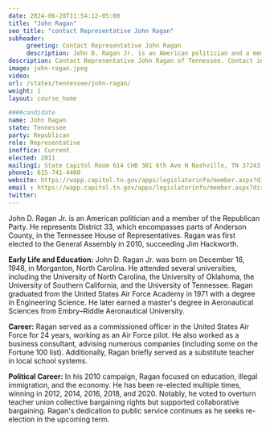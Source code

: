 ```yaml
---
date: 2024-06-28T11:54:12-05:00
title: "John Ragan"
seo_title: "contact Representative John Ragan"
subheader:
     greeting: Contact Representative John Ragan
     description: John D. Ragan Jr. is an American politician and a member of the Republican Party. He represents District 33, which encompasses parts of Anderson County, in the Tennessee House of Representatives.
description: Contact Representative John Ragan of Tennessee. Contact information for John Ragan includes email address, phone number, and mailing address.
image: john-ragan.jpeg
video:
url: /states/tennessee/john-ragan/
weight: 1
layout: course_home

####candidate
name: John Ragan
state: Tennessee
party: Republican
role: Representative
inoffice: Current
elected: 2011
mailing1: State Capitol Room 614 CHB 301 6th Ave N Nashville, TN 37243
phone1: 615-741-4400
website: https://wapp.capitol.tn.gov/apps/legislatorinfo/member.aspx?district=H33/
email : https://wapp.capitol.tn.gov/apps/legislatorinfo/member.aspx?district=H33/
twitter: 
---
```

John D. Ragan Jr. is an American politician and a member of the Republican Party. He represents District 33, which encompasses parts of Anderson County, in the Tennessee House of Representatives. Ragan was first elected to the General Assembly in 2010, succeeding Jim Hackworth.

**Early Life and Education:**
John D. Ragan Jr. was born on December 16, 1948, in Morganton, North Carolina. He attended several universities, including the University of North Carolina, the University of Oklahoma, the University of Southern California, and the University of Tennessee. Ragan graduated from the United States Air Force Academy in 1971 with a degree in Engineering Science. He later earned a master's degree in Aeronautical Sciences from Embry–Riddle Aeronautical University.

**Career:**
Ragan served as a commissioned officer in the United States Air Force for 24 years, working as an Air Force pilot. He also worked as a business consultant, advising numerous companies (including some on the Fortune 100 list). Additionally, Ragan briefly served as a substitute teacher in local school systems.

**Political Career:**
In his 2010 campaign, Ragan focused on education, illegal immigration, and the economy. He has been re-elected multiple times, winning in 2012, 2014, 2016, 2018, and 2020. Notably, he voted to overturn teacher union collective bargaining rights but supported collaborative bargaining. Ragan's dedication to public service continues as he seeks re-election in the upcoming term.


